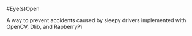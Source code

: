 #Eye(s)Open

A way to prevent accidents caused by sleepy drivers implemented with OpenCV, Dlib, and RapberryPi  

